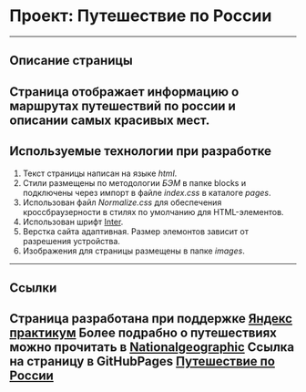 # Проект: Путешествие по России
------

## Описание страницы
Страница отображает информацию о маршрутах путешествий по россии и описании самых красивых мест.
------

## Используемые технологии при разработке
1. Текст страницы написан на языке *html*.
2. Стили размещены по методологии *БЭМ* в папке blocks и подключены через импорт в файле *index.css* в каталоге *pages*.
3. Использован файл *Normalize.css* для обеспечения кроссбраузерности в стилях по умолчанию для HTML-элементов.
4. Использован шрифт [Inter](https://fonts.google.com/specimen/Inter).
5. Верстка сайта адаптивная. Размер элемонтов зависит от разрешения устройства.
6. Изображения для страницы размещены в папке *images*.
------


## Ссылки
Страница разработана при поддержке [Яндекс практикум](https://www.practicum.yandex.ru)
Более подрабно о путешествиях можно прочитать в [Nationalgeographic](https://www.nationalgeographic.com)
Ссылка на страницу в GitHubPages [Путешествие по России](https://easy-deny.github.io/russian-travel/)
------

